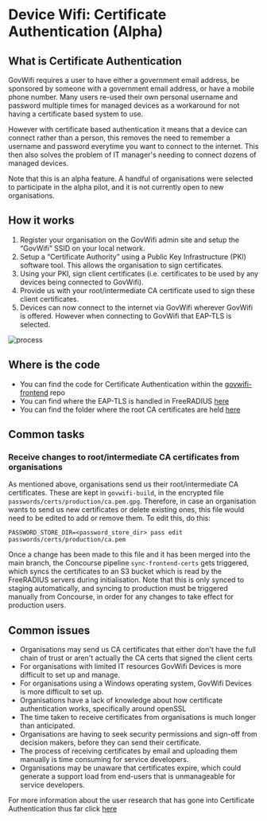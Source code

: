 # Device Wifi: Certificate Authentication (Alpha)

## What is Certificate Authentication
GovWifi requires a user to have either a government email address, be sponsored by someone with a government email address, or have a mobile phone number. Many users re-used their own personal username and password multiple times for managed devices as a workaround for not having a certificate based system to use.

However with certificate based authentication it means that a device can connect rather than a person, this removes the need to remember a username and password everytime you want to connect to the internet. This then also solves the problem of IT manager's needing to connect dozens of managed devices.

Note that this is an alpha feature. A handful of organisations were selected to participate in the alpha pilot, and it is not currently open to new organisations.

## How it works
1. Register your organisation on the GovWifi admin site and setup the “GovWifi” SSID on your local network.
2. Setup a “Certificate Authority” using a Public Key Infrastructure (PKI) software tool. This allows the organisation to sign certificates.
3. Using your PKI, sign client certificates (i.e. certificates to be used by any devices being connected to GovWifi).
4. Provide us with your root/intermediate CA certificate used to sign these client certificates.
5. Devices can now connect to the internet via GovWifi wherever GovWifi is offered. However when connecting to GovWifi that EAP-TLS is selected.

![process]

## Where is the code
- You can find the code for Certificate Authentication within the [govwifi-frontend](https://github.com/alphagov/govwifi-frontend) repo
- You can find where the EAP-TLS is handled in FreeRADIUS [here](https://github.com/alphagov/govwifi-frontend/blob/master/radius/mods-enabled/eap#L7)
- You can find the folder where the root CA certificates are held [here](https://github.com/alphagov/govwifi-frontend/blob/4b65fd464c7362ad8bb5d0773ec61177faf90eb2/Dockerfile#L49)

## Common tasks

### Receive changes to root/intermediate CA certificates from organisations

As mentioned above, organisations send us their root/intermediate CA certificates. These are kept in `govwifi-build`, in the encrypted file `passwords/certs/production/ca.pem.gpg`. Therefore, in case an organisation wants to send us new certificates or delete existing ones, this file would need to be edited to add or remove them. To edit this, do this:

`PASSWORD_STORE_DIR=<password_store_dir> pass edit passwords/certs/production/ca.pem`

Once a change has been made to this file and it has been merged into the main branch, the Concourse pipeline `sync-frontend-certs` gets triggered, which syncs the certificates to an S3 bucket which is read by the FreeRADIUS servers during initialisation. Note that this is only synced to staging automatically, and syncing to production must be triggered manually from Concourse, in order for any changes to take effect for production users.

## Common issues
- Organisations may send us CA certificates that either don't have the full chain of trust or aren't actually the CA certs that signed the client certs
- For organisations with limited IT resources GovWifi Devices is more difficult to set up and manage.
- For organisations using a Windows operating system, GovWifi Devices is more difficult to set up.
- Organisations have a lack of knowledge about how certificate authentication works, specifically around openSSL
- The time taken to receive certificates from organisations is much longer than anticipated.
- Organisations are having to seek security permissions and sign-off from decision makers, before they can send their certificate.
- The process of receiving certificates by email and uploading them manually is time consuming for service developers.
- Organisations may be unaware that certificates expire, which could generate a support load from end-users that is unmanageable for service  developers.

For more information about the user research that has gone into Certificate Authentication thus far click [here](https://docs.google.com/presentation/d/1k0pr32ZmJ7NHVCEf4_sWLrt2pL_e5vtgcezPBdPLZ5A/edit#slide=id.g4c75c45c21_0_17)

[process]: images/cert-auth.png
